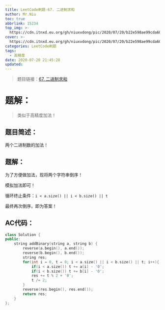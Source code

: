 ```yaml
---
title: LeetCode刷题-67. 二进制求和
author: Mr.Niu
toc: true
abbrlink: 15234
top_img: >-
  https://cdn.itnxd.eu.org/gh/niuxvdong/pic/2020/07/20/b22e598ae99cda60cdc00ccda877e44c.png
cover: >-
  https://cdn.itnxd.eu.org/gh/niuxvdong/pic/2020/07/20/b22e598ae99cda60cdc00ccda877e44c.png
categories: LeetCode刷题
tags:
  - 高精度
date: 2020-07-20 21:45:28
updated:
---
```












> 题目链接：[67. 二进制求和]( https://leetcode-cn.com/problems/add-binary/)



# 题解：



> 类似于高精度加法！



## 题目简述：

两个二进制数的加法！



## 题解：

为了方便做加法，现将两个字符串倒序！

模拟加法即可！

循环终止条件：`i < a.size() || i < b.size() || t`

最终再次倒序，即为答案！

## AC代码：



```c++
class Solution {
public:
    string addBinary(string a, string b) {
        reverse(a.begin(), a.end());
        reverse(b.begin(), b.end());
        string res;
        for(int i = 0, t = 0; i < a.size() || i < b.size() || t; i++){
            if(i < a.size()) t += a[i] - '0';
            if(i < b.size()) t += b[i] - '0';
            res += t % 2 + '0';
            t /= 2;
        }
        reverse(res.begin(), res.end());
        return res;
    }
};
```



